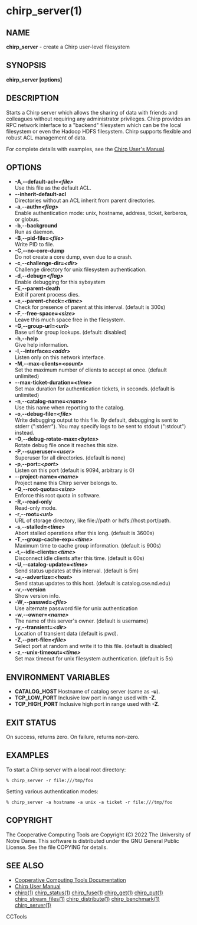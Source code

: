 






















# chirp_server(1)

## NAME
**chirp_server** - create a Chirp user-level filesystem

## SYNOPSIS
**chirp_server [options]**

## DESCRIPTION


Starts a Chirp server which allows the sharing of data with friends and
colleagues without requiring any administrator privileges.  Chirp provides an
RPC network interface to a "backend" filesystem which can be the local
filesystem or even the Hadoop HDFS filesystem. Chirp supports flexible and
robust ACL management of data.


For complete details with examples, see the [Chirp User's Manual](http://ccl.cse.nd.edu/software/manuals/chirp.html).

## OPTIONS


- **-A**,**--default-acl=_&lt;file&gt;_**<br />Use this file as the default ACL.
- **--inherit-default-acl**<br /> Directories without an ACL inherit from parent directories.
- **-a**,**--auth=_&lt;flag&gt;_**<br /> Enable authentication mode: unix, hostname, address, ticket, kerberos, or globus.
- **-b**,**--background**<br />Run as daemon.
- **-B**,**--pid-file=_&lt;file&gt;_**<br />Write PID to file.
- **-C**,**--no-core-dump**<br />Do not create a core dump, even due to a crash.
- **-c**,**--challenge-dir=_&lt;dir&gt;_**<br />Challenge directory for unix filesystem authentication.
- **-d**,**--debug=_&lt;flag&gt;_**<br />Enable debugging for this sybsystem
- **-E**,**--parent-death**<br />Exit if parent process dies.
- **-e**,**--parent-check=_&lt;time&gt;_**<br />Check for presence of parent at this interval. (default is 300s)
- **-F**,**--free-space=_&lt;size&gt;_**<br />Leave this much space free in the filesystem.
- **-G**,**--group-url=_&lt;url&gt;_**<br />Base url for group lookups. (default: disabled)
- **-h**,**--help**<br />Give help information.
- **-I**,**--interface=_&lt;addr&gt;_**<br />Listen only on this network interface.
- **-M**,**--max-clients=_&lt;count&gt;_**<br />Set the maximum number of clients to accept at once. (default unlimited)
- **--max-ticket-duration=_&lt;time&gt;_**<br />Set max duration for authentication tickets, in seconds. (default is unlimited)
- **-n**,**--catalog-name=_&lt;name&gt;_**<br />Use this name when reporting to the catalog.
- **-o**,**--debug-file=_&lt;file&gt;_**<br />Write debugging output to this file. By default, debugging is sent to stderr (":stderr"). You may specify logs to be sent to stdout (":stdout") instead.
- **-O**,**--debug-rotate-max=_&lt;bytes&gt;_**<br />Rotate debug file once it reaches this size.
- **-P**,**--superuser=_&lt;user&gt;_**<br />Superuser for all directories. (default is none)
- **-p**,**--port=_&lt;port&gt;_**<br />Listen on this port (default is 9094, arbitrary is 0)
- **--project-name=_&lt;name&gt;_**<br />Project name this Chirp server belongs to.
- **-Q**,**--root-quota=_&lt;size&gt;_**<br />Enforce this root quota in software.
- **-R**,**--read-only**<br />Read-only mode.
- **-r**,**--root=_&lt;url&gt;_**<br />URL of storage directory, like file://path or hdfs://host:port/path.
- **-s**,**--stalled=_&lt;time&gt;_**<br />Abort stalled operations after this long. (default is 3600s)
- **-T**,**--group-cache-exp=_&lt;time&gt;_**<br />Maximum time to cache group information. (default is 900s)
- **-t**,**--idle-clients=_&lt;time&gt;_**<br />Disconnect idle clients after this time. (default is 60s)
- **-U**,**--catalog-update=_&lt;time&gt;_**<br />Send status updates at this interval. (default is 5m)
- **-u**,**--advertize=_&lt;host&gt;_**<br />Send status updates to this host. (default is catalog.cse.nd.edu)
- **-v**,**--version**<br />Show version info.
- **-W**,**--passwd=_&lt;file&gt;_**<br />Use alternate password file for unix authentication
- **-w**,**--owner=_&lt;name&gt;_**<br />The name of this server's owner.  (default is username)
- **-y**,**--transient=_&lt;dir&gt;_**<br />Location of transient data (default is pwd).
- **-Z**,**--port-file=_&lt;file&gt;_**<br />Select port at random and write it to this file.  (default is disabled)
- **-z**,**--unix-timeout=_&lt;time&gt;_**<br />Set max timeout for unix filesystem authentication. (default is 5s)


## ENVIRONMENT VARIABLES


- **CATALOG_HOST** Hostname of catalog server (same as **-u**).
- **TCP_LOW_PORT** Inclusive low port in range used with **-Z**.
- **TCP_HIGH_PORT** Inclusive high port in range used with **-Z**.


## EXIT STATUS
On success, returns zero.  On failure, returns non-zero.

## EXAMPLES

To start a Chirp server with a local root directory:

```
% chirp_server -r file:///tmp/foo
```

Setting various authentication modes:

```
% chirp_server -a hostname -a unix -a ticket -r file:///tmp/foo
```

## COPYRIGHT
The Cooperative Computing Tools are Copyright (C) 2022 The University of Notre Dame.  This software is distributed under the GNU General Public License.  See the file COPYING for details.

## SEE ALSO

- [Cooperative Computing Tools Documentation]("../index.html")
- [Chirp User Manual]("../chirp.html")
- [chirp(1)](chirp.md)  [chirp_status(1)](chirp_status.md)  [chirp_fuse(1)](chirp_fuse.md)  [chirp_get(1)](chirp_get.md)  [chirp_put(1)](chirp_put.md)  [chirp_stream_files(1)](chirp_stream_files.md)  [chirp_distribute(1)](chirp_distribute.md)  [chirp_benchmark(1)](chirp_benchmark.md)  [chirp_server(1)](chirp_server.md)


CCTools
